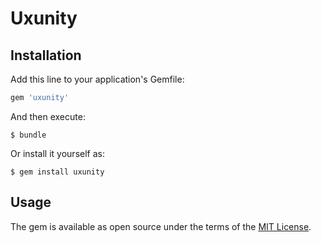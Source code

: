 # Uxunity



## Installation

Add this line to your application's Gemfile:

```ruby
gem 'uxunity'
```

And then execute:

    $ bundle

Or install it yourself as:

    $ gem install uxunity

## Usage




The gem is available as open source under the terms of the [MIT License](http://opensource.org/licenses/MIT).
